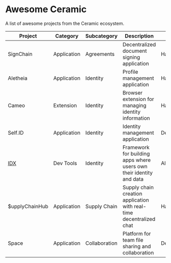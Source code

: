 # Awesome Ceramic
A list of awesome projects from the Ceramic ecosystem.

| Project | Category | Subcategory | Description | Status |
| ---- | ---- | ----- | ---- | ---- |
| SignChain | Application | Agreements | Decentralized document signing application | Hackathon |
| Aletheia  | Application | Identity | Profile management application | Hackathon |
| Cameo | Extension | Identity | Browser extension for managing identity information | Hackathon |
| Self.ID | Application | Identity | Identity management application | Development |
| [IDX](https://idx.xyz) | Dev Tools | Identity | Framework for building apps where users own their identity and data | Alpha |
| $upplyChainHub | Application | Supply Chain | Supply chain creation application with real-time decentralized chat | Hackathon |
| Space | Application | Collaboration | Platform for team file sharing and collaboration | Development |
